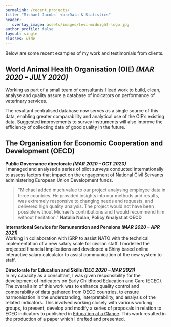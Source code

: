 ```yaml
---
permalink: /recent_projects/
title: "Michael Jacobs  <br>Data & Statistics"
header: 
   overlay_image: assets/images/levi-midnight-logo.jpg
author_profile: false
layout: single
classes: wide
---
```


Below are some recent examples of my work and testimonials from clients. 

## World Animal Health Organisation (OIE) *(MAR 2020 – JULY 2020)*
Working as part of a small team of consultants I lead work to build, clean, analyse and quality assure a database of indicators on performance of veterinary services.

The resultant centralised database now serves as a single source of this data, enabling greater comparability and analytical use of the OIE’s existing data. Suggested improvements to survey instruments will also improve the efficiency of collecting data of good quality in the future. 

## The Organisation for Economic Cooperation and Development (OECD)
**Public Governance directorate *(MAR 2020 – OCT 2020)***  
I managed and analysed a series of pilot surveys conducted internationally to assess factors that impact on the engagement of National Civil Servants administering European Union Development funds.

> "Michael added much value to our project analysing employee data in three countries. He provided insights into our methods and results, was extremely 
> responsive to changing needs and requests, and delivered high quality analysis. The project would not have been possible without Michael's contributions and
> I would recommend him without hesitation." 
**Natalia Nolan, Policy Analyst at OECD**

**International Service for Remuneration and Pensions *(MAR 2020 – APR 2021)***  
Working in collaboration with ISRP to assist NATO with the technical implementation of a new salary scale for civilian staff. I modelled the projected financial implications and developed a Shiny based online interactive salary calculator to assist communication of the new system to staff.

**Directorate for Education and Skills *(DEC 2020 – MAR 2021)***  
In my capacity as a consultant, I was given responsibility for the development of indicators on Early Childhood Education and Care (ECEC). The overall aim of this work was to enhance quality control and comparability of data gathered from OECD countries, to ensure harmonisation in the understanding, interpretability, and analysis of the related indicators. This involved working closely with various working groups, to present, develop and modify a series of proposals in relation to ECEC indicators to published in [Education at a Glance](https://www.oecd.org/education/education-at-a-glance/). This work resulted in the production of a paper which I drafted and presented. 
